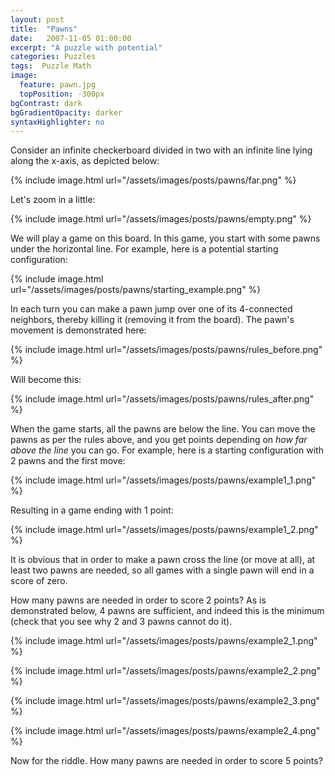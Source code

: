 ```yaml
---
layout: post
title:  "Pawns"
date:   2007-11-05 01:00:00
excerpt: "A puzzle with potential"
categories: Puzzles
tags:  Puzzle Math
image:
  feature: pawn.jpg
  topPosition: -300px
bgContrast: dark
bgGradientOpacity: darker
syntaxHighlighter: no
---
```

Consider an infinite checkerboard divided in two with an infinite line lying along the x-axis, as depicted below:

{% include image.html url="/assets/images/posts/pawns/far.png" %}

Let's zoom in a little:

{% include image.html url="/assets/images/posts/pawns/empty.png" %}

We will play a game on this board. In this game, you start with some pawns under the horizontal line. For example, here is a potential starting configuration:

{% include image.html url="/assets/images/posts/pawns/starting_example.png" %}

In each turn you can make a pawn jump over one of its 4-connected neighbors, thereby killing it (removing it from the board). The pawn's movement is demonstrated here:

{% include image.html url="/assets/images/posts/pawns/rules_before.png" %}

Will become this:

{% include image.html url="/assets/images/posts/pawns/rules_after.png" %}

When the game starts, all the pawns are below the line. You can move the pawns as per the rules above, and you get points depending on *how far above the line* you can go. For example, here is a starting configuration with 2 pawns and the first move:

{% include image.html url="/assets/images/posts/pawns/example1_1.png" %}

Resulting in a game ending with 1 point:

{% include image.html url="/assets/images/posts/pawns/example1_2.png" %}

It is obvious that in order to make a pawn cross the line (or move at all), at least two pawns are needed, so all games with a single pawn will end in a score of zero.

How many pawns are needed in order to score 2 points? As is demonstrated below, 4 pawns are sufficient, and indeed this is the minimum (check that you see why 2 and 3 pawns cannot do it).

{% include image.html url="/assets/images/posts/pawns/example2_1.png" %}

{% include image.html url="/assets/images/posts/pawns/example2_2.png" %}

{% include image.html url="/assets/images/posts/pawns/example2_3.png" %}

{% include image.html url="/assets/images/posts/pawns/example2_4.png" %}

Now for the riddle. How many pawns are needed in order to score 5 points?
